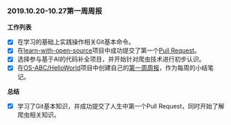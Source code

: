 ### 2019.10.20-10.27第一周周报

**工作列表**
- [x] 在学习的基础上实践操作相关Git基本命令。
- [x] 在[learn-with-open-source](https://github.com/zhuangbiaowei/learn-with-open-source)项目中成功提交了第一个[Pull Request](https://github.com/zhuangbiaowei/learn-with-open-source/pull/191)。
- [x] 选择参与基于AI的代码补全项目，并开始针对爬虫技术进行初步认识。
- [x] 在[OS-ABC/HelloWorld](https://github.com/OS-ABC/HelloWorld)项目中创建自己的[第一周周报](https://github.com/OS-ABC/HelloWorld/blob/master/doc/HomeWork/AICoder/1901210779.md)，作为每周的小结笔记。

**总结**
- [x] 学习了Git基本知识，并成功提交了人生中第一个Pull Request，同时开始了解爬虫相关知识。

